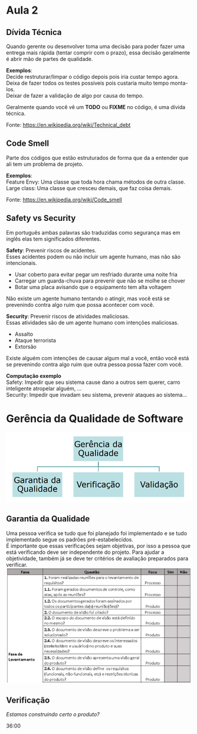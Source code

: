 # Aula 2

## Dívida Técnica
Quando gerente ou desenvolver toma uma decisão para poder fazer uma entrega mais rápida (tentar comprir com o prazo), essa decisão geralmente é abrir mão de partes de qualidade.  

**Exemplos**:  
Decide restruturar/limpar o código depois pois iria custar tempo agora.  
Deixa de fazer todos os testes possíveis pois custaria muito tempo monta-los.  
Deixar de fazer a validação de algo por causa do tempo.  

Geralmente quando você vê um **TODO** ou **FIXME** no código, é uma dívida técnica.  

Fonte: https://en.wikipedia.org/wiki/Technical_debt

## Code Smell
Parte dos códigos que estão estruturados de forma que da a entender que ali tem um problema de projeto.  

**Exemplos**:  
Feature Envy: Uma classe que toda hora chama métodos de outra classe.  
Large class: Uma classe que cresceu demais, que faz coisa demais.  

Fonte: https://en.wikipedia.org/wiki/Code_smell

## Safety vs Security
Em português ambas palavras são traduzidas como segurança mas em inglês elas tem significados diferentes.  

**Safety**: Prevenir riscos de acidentes.  
Esses acidentes podem ou não incluir um agente humano, mas não são intencionais.  
- Usar coberto para evitar pegar um resfriado durante uma noite fria  
- Carregar um guarda-chuva para prevenir que não se molhe se chover  
- Botar uma placa avisando que o equipamento tem alta voltagem  

Não existe um agente humano tentando o atingir, mas você está se prevenindo contra algo ruim que possa acontecer com você.  


**Security**: Prevenir riscos de atividades maliciosas.   
Essas atividades são de um agente humano com intenções maliciosas.  
- Assalto  
- Ataque terrorista  
- Extorsão  

Existe alguém com intenções de causar algum mal a você, então você está se prevenindo contra algo ruim que outra pessoa possa fazer com você.  

**Computação exemplo**  
Safety: Impedir que seu sistema cause dano a outros sem querer, carro inteligente atropelar alguém, ...    
Security: Impedir que invadam seu sistema, prevenir ataques ao sistema...

# Gerência da Qualidade de Software
![Gerência da Qualidade](/Aula-02/gerencia.png)  

## Garantia da Qualidade
Uma pessoa verifica se tudo que foi planejado foi implementado e se tudo implementado segue os padrões pré-estabelecidos.  
É importante que essas verificações sejam objetivas, por isso a pessoa que está verificando deve ser independente do projeto. Para ajudar a objetividade, também já se deve ter critérios de avaliação preparados para verificar.  
![Checklist](/Aula-02/checklist.png)

## Verificação
_Estamos construindo certo o produto?_



36:00
